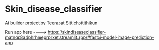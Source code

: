 # Skin_disease_classifier
Ai builder project by Teerapat Sittichottithikun

Run app here ----> https://skindiseaseclassifier-matnqp8a4phrhmeprprxet.streamlit.app/#fastai-model-image-prediction-app
